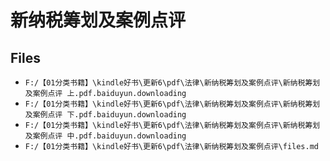 # 新纳税筹划及案例点评

## Files

- `F:/【01分类书籍】\kindle好书\更新6\pdf\法律\新纳税筹划及案例点评\新纳税筹划及案例点评 上.pdf.baiduyun.downloading`
- `F:/【01分类书籍】\kindle好书\更新6\pdf\法律\新纳税筹划及案例点评\新纳税筹划及案例点评 下.pdf.baiduyun.downloading`
- `F:/【01分类书籍】\kindle好书\更新6\pdf\法律\新纳税筹划及案例点评\新纳税筹划及案例点评 中.pdf.baiduyun.downloading`
- `F:/【01分类书籍】\kindle好书\更新6\pdf\法律\新纳税筹划及案例点评\files.md`
